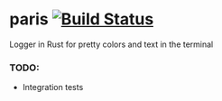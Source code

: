 # paris [![Build Status](https://travis-ci.com/SirTheViking/paris.svg?branch=master)](https://travis-ci.com/SirTheViking/paris)
Logger in Rust for pretty colors and text in the terminal

### TODO:

* Integration tests
